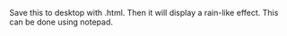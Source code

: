 Save this to desktop with .html. Then it will display a rain-like effect. This can be done using notepad.
